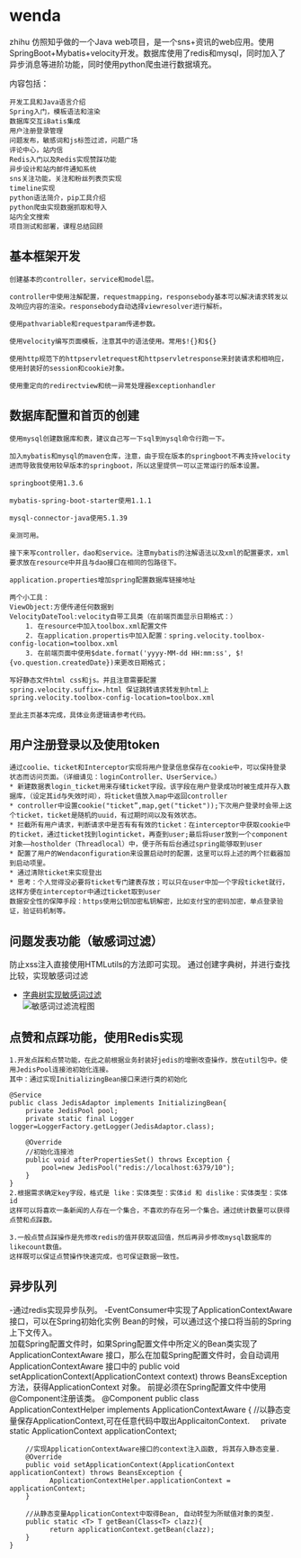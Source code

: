 # wenda
zhihu
仿照知乎做的一个Java web项目，是一个sns+资讯的web应用。使用SpringBoot+Mybatis+velocity开发。数据库使用了redis和mysql，同时加入了异步消息等进阶功能，同时使用python爬虫进行数据填充。  

内容包括：

	开发工具和Java语言介绍
	Spring入门，模板语法和渲染
	数据库交互iBatis集成
	用户注册登录管理
	问题发布，敏感词和js标签过滤，问题广场
	评论中心，站内信
	Redis入门以及Redis实现赞踩功能
	异步设计和站内邮件通知系统
	sns关注功能，关注和粉丝列表页实现
	timeline实现
	python语法简介，pip工具介绍
	python爬虫实现数据抓取和导入
	站内全文搜索
	项目测试和部署，课程总结回顾
	
## 基本框架开发
	创建基本的controller，service和model层。
	
	controller中使用注解配置，requestmapping，responsebody基本可以解决请求转发以及响应内容的渲染。responsebody自动选择viewresolver进行解析。
	
	使用pathvariable和requestparam传递参数。
	
	使用velocity编写页面模板，注意其中的语法使用。常用$!{}和${}
	
	使用http规范下的httpservletrequest和httpservletresponse来封装请求和相响应，使用封装好的session和cookie对象。
	
	使用重定向的redirectview和统一异常处理器exceptionhandler
	
## 数据库配置和首页的创建
	使用mysql创建数据库和表，建议自己写一下sql到mysql命令行跑一下。
	
	加入mybatis和mysql的maven仓库，注意，由于现在版本的springboot不再支持velocity进而导致我使用较早版本的springboot，所以这里提供一可以正常运行的版本设置。
	
	springboot使用1.3.6
	
	mybatis-spring-boot-starter使用1.1.1
	
	mysql-connector-java使用5.1.39
	
	亲测可用。
	
	接下来写controller，dao和service。注意mybatis的注解语法以及xml的配置要求，xml要求放在resource中并且与dao接口在相同的包路径下。
	
	application.properties增加spring配置数据库链接地址
	
	两个小工具：
	ViewObject:方便传递任何数据到
	VelocityDateTool:velocity自带工具类（在前端页面显示日期格式：）	
		1. 在resource中加入toolbox.xml配置文件
		2. 在application.propertis中加入配置：spring.velocity.toolbox-config-location=toolbox.xml
		3. 在前端页面中使用$date.format('yyyy-MM-dd HH:mm:ss', $!{vo.question.createdDate})来更改日期格式；

	写好静态文件html css和js。并且注意需要配置
	spring.velocity.suffix=.html 保证跳转请求转发到html上
	spring.velocity.toolbox-config-location=toolbox.xml
	
	至此主页基本完成，具体业务逻辑请参考代码。
	
## 用户注册登录以及使用token
	通过coolie、ticket和Interceptor实现将用户登录信息保存在cookie中，可以保持登录状态而访问页面。（详细请见：loginController、UserService。）
	* 新建数据表login_ticket用来存储ticket字段。该字段在用户登录成功时被生成并存入数据库，（设定其id与失效时间），将ticket值放入map中返回controller
	* controller中设置cookie("ticket”,map,get("ticket"));下次用户登录时会带上这个ticket，ticket是随机的uuid，有过期时间以及有效状态。
	* 拦截所有用户请求，判断请求中是否有有有效的ticket：在interceptor中获取cookie中的ticket，通过ticket找到loginticket，再查到user;最后将user放到一个component对象——hostholder（Threadlocal）中，便于所有后台通过spring能够取到user   
	* 配置了用户的Wendaconfiguration来设置启动时的配置，这里可以将上述的两个拦截器加到启动项里。
	* 通过清除ticket来实现登出
	* 思考：个人觉得没必要将ticket专门建表存放；可以只在user中加一个字段ticket就行，这样方便在interceptor中通过ticket取到user
	数据安全性的保障手段：https使用公钥加密私钥解密，比如支付宝的密码加密，单点登录验证，验证码机制等。

## 问题发表功能（敏感词过滤）
防止xss注入直接使用HTMLutils的方法即可实现。
通过创建字典树，并进行查找比较，实现敏感词过滤  
- [字典树实现敏感词过滤](https://www.jianshu.com/p/52709faef79c)  
![敏感词过滤流程图](https://github.com/goffery-Gong/wenda/tree/master/src/main/resources/敏感词过滤.jpg)

## 点赞和点踩功能，使用Redis实现
	1.开发点踩和点赞功能，在此之前根据业务封装好jedis的增删改查操作，放在util包中。使用JedisPool连接池初始化连接。
	其中：通过实现InitializingBean接口来进行类的初始化
	
	@Service
	public class JedisAdaptor implements InitializingBean{
		private JedisPool pool;
		private static final Logger logger=LoggerFactory.getLogger(JedisAdaptor.class);
		
		@Override
		//初始化连接池
		public void afterPropertiesSet() throws Exception {
			pool=new JedisPool("redis://localhost:6379/10");
		}
	}
	2.根据需求确定key字段，格式是 like：实体类型：实体id 和 dislike：实体类型：实体id  
	这样可以将喜欢一条新闻的人存在一个集合，不喜欢的存在另一个集合。通过统计数量可以获得点赞和点踩数。
	
	3.一般点赞点踩操作是先修改redis的值并获取返回值，然后再异步修改mysql数据库的likecount数值。  
	这样既可以保证点赞操作快速完成，也可保证数据一致性。

##	异步队列
-通过redis实现异步队列。
-EventConsumer中实现了ApplicationContextAware接口，可以在Spring初始化实例 Bean的时候，可以通过这个接口将当前的Spring上下文传入。  
	加载Spring配置文件时，如果Spring配置文件中所定义的Bean类实现了ApplicationContextAware 接口，那么在加载Spring配置文件时，会自动调用ApplicationContextAware 接口中的
	public void setApplicationContext(ApplicationContext context) throws BeansException方法，获得ApplicationContext 对象。
	前提必须在Spring配置文件中使用@Component注册该类。
	@Component
	public class ApplicationContextHelper implements ApplicationContextAware {
		//以静态变量保存ApplicationContext,可在任意代码中取出ApplicaitonContext. 
	    private static ApplicationContext applicationContext;

	    //实现ApplicationContextAware接口的context注入函数, 将其存入静态变量. 
	    @Override
	    public void setApplicationContext(ApplicationContext applicationContext) throws BeansException {
	          ApplicationContextHelper.applicationContext = applicationContext;
	    }
		
	 	//从静态变量ApplicationContext中取得Bean, 自动转型为所赋值对象的类型. 
	    public static <T> T getBean(Class<T> clazz){
	          return applicationContext.getBean(clazz);
	    }
	}

	
	
	
	
	
	
	
	